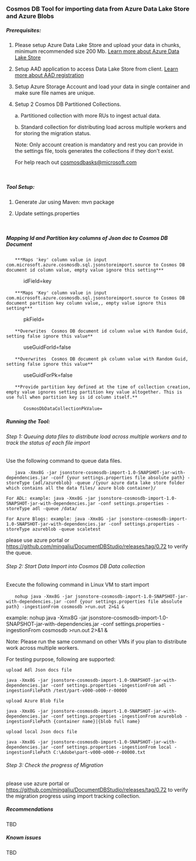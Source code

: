 ### Cosmos DB Tool for importing data from Azure Data Lake Store and Azure Blobs

##### Prerequisites:

1. Please setup Azure Data Lake Store and upload your data in chunks, minimum recommended size 200 Mb. [Learn more about Azure Data Lake Store](https://azure.microsoft.com/en-us/services/data-lake-store/) 

2. Setup AAD application to access Data Lake Store from client. [Learn more about AAD registration](https://docs.microsoft.com/en-us/azure/active-directory/active-directory-app-registration)

3. Setup Azure Storage Account and load your data in single container and make sure file names are unique.

4. Setup 2 Cosmos DB Partitioned Collections.

   a. Partitioned collection with more RUs to ingest actual data.

   b. Standard collection for distributing load across multiple workers and for storing the migration status.

   Note: Only account creation is mandatory and rest you can provide in the settings file, tools generates the collections if they don't exist.

   For help reach out cosmosdbasks@microsoft.com

   ​


##### Tool Setup:

1. Generate Jar using Maven: mvn package

2. Update  settings.properties 

   ​

#####                Mapping Id and Partition key columns of Json doc to Cosmos DB Document

&nbsp;&nbsp;&nbsp;&nbsp;&nbsp;&nbsp;`***Maps 'key' column value in input com.microsoft.azure.cosmosdb.sql.jsonstoreimport.source to Cosmos DB document id column value, empty value ignore this setting***`

 &nbsp;&nbsp;&nbsp;&nbsp;&nbsp;&nbsp;&nbsp;&nbsp;&nbsp;&nbsp;&nbsp;&nbsp;idField=key 

&nbsp;&nbsp;&nbsp;&nbsp;&nbsp;&nbsp;`***Maps 'Key' column value in input com.microsoft.azure.cosmosdb.sql.jsonstoreimport.source to Cosmos DB document partition key column value,, empty value ignore this setting***`

&nbsp;&nbsp;&nbsp;&nbsp;&nbsp;&nbsp;&nbsp;&nbsp;&nbsp;&nbsp;&nbsp;&nbsp;pkField=

&nbsp;&nbsp;&nbsp;&nbsp;&nbsp;&nbsp;`**Overwrites  Cosmos DB document id column value with Random Guid, setting false ignore this value**`

&nbsp;&nbsp;&nbsp;&nbsp;&nbsp;&nbsp;&nbsp;&nbsp;&nbsp;&nbsp;&nbsp;&nbsp;useGuidForId=false

&nbsp;&nbsp;&nbsp;&nbsp;&nbsp;&nbsp;`**Overwrites  Cosmos DB document pk column value with Random Guid, setting false ignore this value**`

&nbsp;&nbsp;&nbsp;&nbsp;&nbsp;&nbsp;&nbsp;&nbsp;&nbsp;&nbsp;&nbsp;&nbsp;useGuidForPk=false

&nbsp;&nbsp;&nbsp;&nbsp;&nbsp;&nbsp;`**Provide partition key defined at the time of collection creation, empty value ignores setting partition key value altogether. This is use full when partition key is id column itself.**`

&nbsp;&nbsp;&nbsp;&nbsp;&nbsp;&nbsp;&nbsp;&nbsp;&nbsp;&nbsp;&nbsp;&nbsp;`CosmosDbDataCollectionPkValue=`

##### Running the Tool:

###### Step 1: Queuing data files to distribute load across multiple workers and to track the status of each file import

Use the following command to queue data files.

&nbsp;&nbsp;&nbsp;&nbsp;&nbsp;&nbsp;`java -Xmx8G -jar jsonstore-cosmosdb-import-1.0-SNAPSHOT-jar-with-dependencies.jar -conf {your settings.properties file absolute path} -storeType {adl/azureblob} -queue /{your azure data lake store folder which contains all the data files/ azure blob container}/`

```
For ADL: example: java -Xmx8G -jar jsonstore-cosmosdb-import-1.0-SNAPSHOT-jar-with-dependencies.jar -conf settings.properties -storeType adl -queue /data/

For Azure Blogs: example: java -Xmx8G -jar jsonstore-cosmosdb-import-1.0-SNAPSHOT-jar-with-dependencies.jar -conf settings.properties -storeType azureblob -queue scaletest
```

please use azure portal or https://github.com/mingaliu/DocumentDBStudio/releases/tag/0.72 to verify the queue.

###### Step 2: Start Data Import into Cosmos DB Data collection

Execute the following command in Linux VM to start import

 &nbsp;&nbsp;&nbsp;&nbsp;&nbsp;&nbsp;`nohup java -Xmx8G -jar jsonstore-cosmosdb-import-1.0-SNAPSHOT-jar-with-dependencies.jar -conf {your settings.properties file absolute path} -ingestionFrom cosmosdb >run.out 2>&1 &`

example: nohup java -Xmx8G -jar jsonstore-cosmosdb-import-1.0-SNAPSHOT-jar-with-dependencies.jar -conf settings.properties -ingestionFrom cosmosdb >run.out 2>&1 &

Note: Please run the same command on other VMs if you plan to distribute work across multiple workers.

For testing purpose, following are supported:

```
upload Adl Json docs file 

java -Xmx8G -jar jsonstore-cosmosdb-import-1.0-SNAPSHOT-jar-with-dependencies.jar -conf settings.properties -ingestionFrom adl -ingestionFilePath /test/part-v000-o000-r-00000

upload Azure Blob file

java -Xmx8G -jar jsonstore-cosmosdb-import-1.0-SNAPSHOT-jar-with-dependencies.jar -conf settings.properties -ingestionFrom azureblob -ingestionFilePath {container name}|{blob full name}

upload local Json docs file

java -Xmx8G -jar jsonstore-cosmosdb-import-1.0-SNAPSHOT-jar-with-dependencies.jar -conf settings.properties -ingestionFrom local -ingestionFilePath C:\Adobe\part-v000-o000-r-00000.txt
```



###### Step 3: Check the progress of Migration

please use azure portal or https://github.com/mingaliu/DocumentDBStudio/releases/tag/0.72 to verify the migration progress using import tracking collection.

##### Recommendations

 TBD

##### Known issues

 TBD

